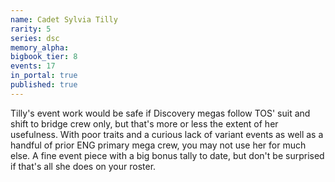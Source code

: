 ```yaml
---
name: Cadet Sylvia Tilly
rarity: 5
series: dsc
memory_alpha:
bigbook_tier: 8
events: 17
in_portal: true
published: true
---
```


Tilly's event work would be safe if Discovery megas follow TOS' suit and shift to bridge crew only, but that's more or less the extent of her usefulness. With poor traits and a curious lack of variant events as well as a handful of prior ENG primary mega crew, you may not use her for much else. A fine event piece with a big bonus tally to date, but don't be surprised if that's all she does on your roster.
